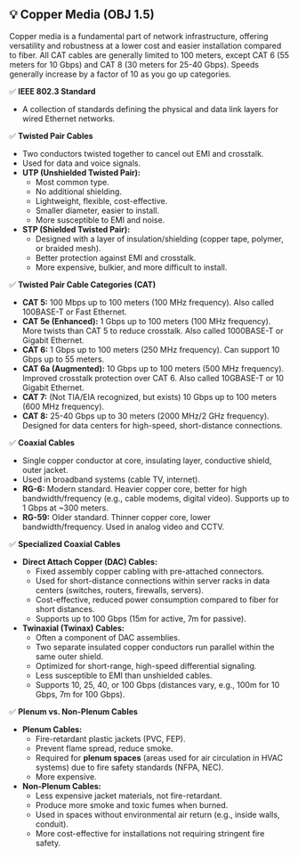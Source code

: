 ## 💡 Copper Media (OBJ 1.5)

Copper media is a fundamental part of network infrastructure, offering versatility and robustness at a lower cost and easier installation compared to fiber. All CAT cables are generally limited to 100 meters, except CAT 6 (55 meters for 10 Gbps) and CAT 8 (30 meters for 25-40 Gbps). Speeds generally increase by a factor of 10 as you go up categories.

✅ **IEEE 802.3 Standard**
- A collection of standards defining the physical and data link layers for wired Ethernet networks.

✅ **Twisted Pair Cables**
- Two conductors twisted together to cancel out EMI and crosstalk.
- Used for data and voice signals.
- **UTP (Unshielded Twisted Pair):**
  - Most common type.
  - No additional shielding.
  - Lightweight, flexible, cost-effective.
  - Smaller diameter, easier to install.
  - More susceptible to EMI and noise.
- **STP (Shielded Twisted Pair):**
  - Designed with a layer of insulation/shielding (copper tape, polymer, or braided mesh).
  - Better protection against EMI and crosstalk.
  - More expensive, bulkier, and more difficult to install.

✅ **Twisted Pair Cable Categories (CAT)**
- **CAT 5:** 100 Mbps up to 100 meters (100 MHz frequency). Also called 100BASE-T or Fast Ethernet.
- **CAT 5e (Enhanced):** 1 Gbps up to 100 meters (100 MHz frequency). More twists than CAT 5 to reduce crosstalk. Also called 1000BASE-T or Gigabit Ethernet.
- **CAT 6:** 1 Gbps up to 100 meters (250 MHz frequency). Can support 10 Gbps up to 55 meters.
- **CAT 6a (Augmented):** 10 Gbps up to 100 meters (500 MHz frequency). Improved crosstalk protection over CAT 6. Also called 10GBASE-T or 10 Gigabit Ethernet.
- **CAT 7:** (Not TIA/EIA recognized, but exists) 10 Gbps up to 100 meters (600 MHz frequency).
- **CAT 8:** 25-40 Gbps up to 30 meters (2000 MHz/2 GHz frequency). Designed for data centers for high-speed, short-distance connections.

✅ **Coaxial Cables**
- Single copper conductor at core, insulating layer, conductive shield, outer jacket.
- Used in broadband systems (cable TV, internet).
- **RG-6:** Modern standard. Heavier copper core, better for high bandwidth/frequency (e.g., cable modems, digital video). Supports up to 1 Gbps at ~300 meters.
- **RG-59:** Older standard. Thinner copper core, lower bandwidth/frequency. Used in analog video and CCTV.

✅ **Specialized Coaxial Cables**
- **Direct Attach Copper (DAC) Cables:**
  - Fixed assembly copper cabling with pre-attached connectors.
  - Used for short-distance connections within server racks in data centers (switches, routers, firewalls, servers).
  - Cost-effective, reduced power consumption compared to fiber for short distances.
  - Supports up to 100 Gbps (15m for active, 7m for passive).
- **Twinaxial (Twinax) Cables:**
  - Often a component of DAC assemblies.
  - Two separate insulated copper conductors run parallel within the same outer shield.
  - Optimized for short-range, high-speed differential signaling.
  - Less susceptible to EMI than unshielded cables.
  - Supports 10, 25, 40, or 100 Gbps (distances vary, e.g., 100m for 10 Gbps, 7m for 100 Gbps).

✅ **Plenum vs. Non-Plenum Cables**
- **Plenum Cables:**
  - Fire-retardant plastic jackets (PVC, FEP).
  - Prevent flame spread, reduce smoke.
  - Required for **plenum spaces** (areas used for air circulation in HVAC systems) due to fire safety standards (NFPA, NEC).
  - More expensive.
- **Non-Plenum Cables:**
  - Less expensive jacket materials, not fire-retardant.
  - Produce more smoke and toxic fumes when burned.
  - Used in spaces without environmental air return (e.g., inside walls, conduit).
  - More cost-effective for installations not requiring stringent fire safety.
